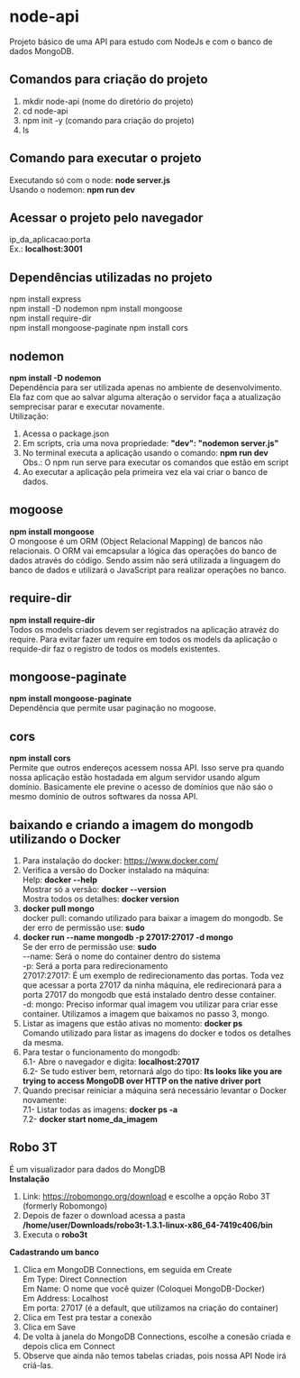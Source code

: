 # node-api
Projeto básico de uma API para estudo com NodeJs e com o banco de dados MongoDB.  
  
## Comandos para criação do projeto  
1) mkdir node-api (nome do diretório do projeto)  
2) cd node-api  
3) npm init -y (comando para criação do projeto)  
4) ls  
  
## Comando para executar o projeto  
Executando só com o node: **node server.js**  
Usando o nodemon: **npm run dev**

## Acessar o projeto pelo navegador  
ip_da_aplicacao:porta  
Ex.:  **localhost:3001**  

## Dependências utilizadas no projeto  
npm install express  
npm install -D nodemon 
npm install mongoose  
npm install require-dir  
npm install mongoose-paginate
npm install cors

## nodemon  
**npm install -D nodemon**  
Dependência para ser utilizada apenas no ambiente de desenvolvimento.  
Ela faz com que ao salvar alguma alteração o servidor faça a atualização semprecisar parar e executar novamente.  
Utilização:  
1) Acessa o package.json  
2) Em scripts, cria uma nova propriedade: **"dev": "nodemon server.js"**  
3) No terminal executa a aplicação usando o comando: **npm run dev**  
Obs.: O npm run serve para executar os comandos que estão em script  
4) Ao executar a aplicação pela primeira vez ela vai criar o banco de dados. 

## mogoose  
**npm install mongoose**  
O mongoose é um ORM (Object Relacional Mapping) de bancos não relacionais.
O ORM vai emcapsular a lógica das operações do banco de dados através do código. Sendo assim não será utilizada a linguagem do banco de dados e utilizará o JavaScript para realizar operações no banco.

## require-dir  
**npm install require-dir**  
Todos os models criados devem ser registrados na aplicação atravéz do require. Para evitar fazer um require em todos os models da aplicação o requide-dir faz o registro de todos os models existentes.

## mongoose-paginate  
**npm install mongoose-paginate**  
Dependência que permite usar paginação no mogoose.  

## cors  
**npm install cors**  
Permite que outros endereços acessem nossa API. Isso serve pra quando nossa aplicação estão hostadada em algum servidor usando algum domínio. Basicamente ele previne o acesso de domínios que não sáo o mesmo domínio de outros softwares da nossa API.

## baixando e criando a imagem do mongodb utilizando o Docker  
1) Para instalação do docker: https://www.docker.com/  
2) Verifica a versão do Docker instalado na máquina:  
    Help: **docker --help**  
    Mostrar só a versão: **docker --version**  
    Mostra todos os detalhes: **docker version**  
3) **docker pull mongo**  
    docker pull: comando utilizado para baixar a imagem do mongodb. Se der erro de permissão use: **sudo**  
4) **docker run --name mongodb -p 27017:27017 -d mongo**  
    Se der erro de permissão use: **sudo**  
    --name: Será o nome do container dentro do sistema  
    -p:  Será a porta para redirecionamento  
    27017:27017: É um exemplo de redirecionamento das portas. Toda vez que acessar a porta 27017 da ninha máquina, ele 
    redirecionará para a porta 27017 do mongodb que está instalado dentro desse container.  
    -d: mongo: Preciso informar qual imagem vou utilizar para criar esse container. Utilizamos a imagem que baixamos no 
    passo 3, mongo.  
5) Listar as imagens que estão ativas no momento: **docker ps**  
    Comando utilizado para listar as imagens do docker e todos os detalhes da mesma.  
6) Para testar o funcionamento do mongodb:  
    6.1- Abre o navegador e digita: **localhost:27017**  
    6.2- Se tudo estiver bem, retornará algo do tipo: **Its looks like you are trying to access MongoDB over HTTP on the native driver port**  
7) Quando precisar reiniciar a máquina será necessário levantar o Docker novamente:  
    7.1- Listar todas as imagens: **docker ps -a**  
    7.2- **docker start nome_da_imagem**    
  
## Robo 3T  
É um visualizador para dados do MongDB  
**Instalação**  
1) Link: https://robomongo.org/download e escolhe a opção Robo 3T (formerly Robomongo)  
2) Depois de fazer o download acessa a pasta **/home/user/Downloads/robo3t-1.3.1-linux-x86_64-7419c406/bin**  
3) Executa o **robo3t**  

**Cadastrando um banco**  
1) Clica em MongoDB Connections, em seguida em Create  
    Em Type: Direct Connection  
    Em Name: O nome que você quizer (Coloquei MongoDB-Docker)  
    Em Address: Localhost  
    Em porta: 27017 (é a default, que utilizamos na criação do container)  
2) Clica em Test pra testar a conexão  
3) Clica em Save  
4) De volta à janela do MongoDB Connections, escolhe a conesão criada e depois clica em Connect   
5) Observe que ainda não temos tabelas criadas, pois nossa API Node irá criá-las.  
